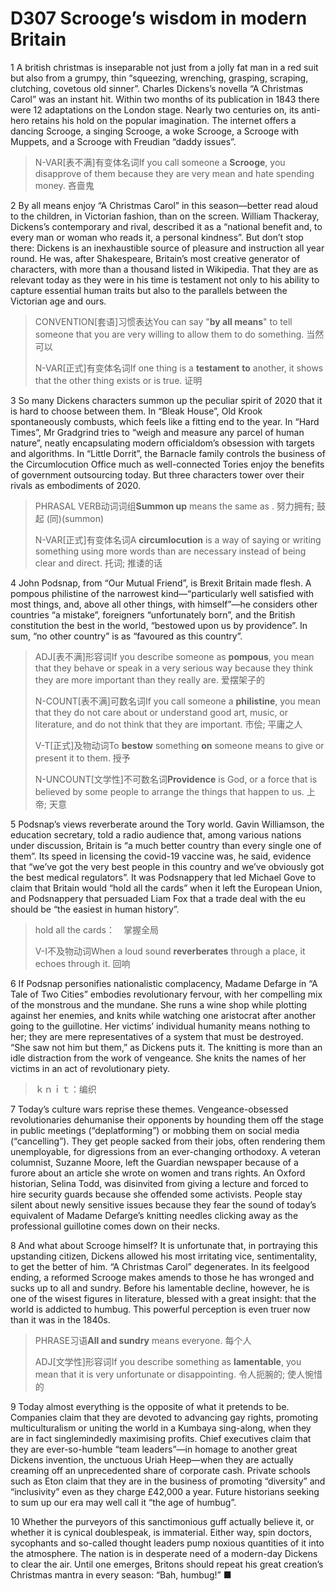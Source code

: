 # D307 Scrooge’s wisdom in modern Britain
1 A british christmas is inseparable not just from a jolly fat man in a red suit but also from a grumpy, thin “squeezing, wrenching, grasping, scraping, clutching, covetous old sinner”. Charles Dickens’s novella “A Christmas Carol” was an instant hit. Within two months of its publication in 1843 there were 12 adaptations on the London stage. Nearly two centuries on, its anti-hero retains his hold on the popular imagination. The internet offers a dancing Scrooge, a singing Scrooge, a woke Scrooge, a Scrooge with Muppets, and a Scrooge with Freudian “daddy issues”.

> N-VAR[表不满]有变体名词If you call someone a **Scrooge**, you disapprove of them because they are very mean and hate spending money. 吝啬鬼
>

2 By all means enjoy “A Christmas Carol” in this season—better read aloud to the children, in Victorian fashion, than on the screen. William Thackeray, Dickens’s contemporary and rival, described it as a “national benefit and, to every man or woman who reads it, a personal kindness”. But don’t stop there: Dickens is an inexhaustible source of pleasure and instruction all year round. He was, after Shakespeare, Britain’s most creative generator of characters, with more than a thousand listed in Wikipedia. That they are as relevant today as they were in his time is testament not only to his ability to capture essential human traits but also to the parallels between the Victorian age and ours.

> CONVENTION[套语]习惯表达You can say "**by all means**" to tell someone that you are very willing to allow them to do something. 当然可以
>
> N-VAR[正式]有变体名词If one thing is a **testament** **to** another, it shows that the other thing exists or is true. 证明
>

3 So many Dickens characters summon up the peculiar spirit of 2020 that it is hard to choose between them. In “Bleak House”, Old Krook spontaneously combusts, which feels like a fitting end to the year. In “Hard Times”, Mr Gradgrind tries to “weigh and measure any parcel of human nature”, neatly encapsulating modern officialdom’s obsession with targets and algorithms. In “Little Dorrit”, the Barnacle family controls the business of the Circumlocution Office much as well-connected Tories enjoy the benefits of government outsourcing today. But three characters tower over their rivals as embodiments of 2020.

> PHRASAL VERB动词词组**Summon up** means the same as . 努力拥有; 鼓起 (同)(summon)
>
> N-VAR[正式]有变体名词A **circumlocution** is a way of saying or writing something using more words than are necessary instead of being clear and direct. 托词; 推诿的话
>

4 John Podsnap, from “Our Mutual Friend”, is Brexit Britain made flesh. A pompous philistine of the narrowest kind—“particularly well satisfied with most things, and, above all other things, with himself”—he considers other countries “a mistake”, foreigners “unfortunately born”, and the British constitution the best in the world, “bestowed upon us by providence”. In sum, “no other country” is as “favoured as this country”.

> ADJ[表不满]形容词If you describe someone as **pompous**, you mean that they behave or speak in a very serious way because they think they are more important than they really are. 爱摆架子的
>
> N-COUNT[表不满]可数名词If you call someone a **philistine**, you mean that they do not care about or understand good art, music, or literature, and do not think that they are important. 市侩; 平庸之人
>
> V-T[正式]及物动词To **bestow** something **on** someone means to give or present it to them. 授予
>
> N-UNCOUNT[文学性]不可数名词**Providence** is God, or a force that is believed by some people to arrange the things that happen to us. 上帝; 天意
>

5 Podsnap’s views reverberate around the Tory world. Gavin Williamson, the education secretary, told a radio audience that, among various nations under discussion, Britain is “a much better country than every single one of them”. Its speed in licensing the covid-19 vaccine was, he said, evidence that “we’ve got the very best people in this country and we’ve obviously got the best medical regulators”. It was Podsnappery that led Michael Gove to claim that Britain would “hold all the cards” when it left the European Union, and Podsnappery that persuaded Liam Fox that a trade deal with the eu should be “the easiest in human history”.

> hold all the cards：　掌握全局
>
> V-I不及物动词When a loud sound **reverberates** through a place, it echoes through it. 回响
>

6 If Podsnap personifies nationalistic complacency, Madame Defarge in “A Tale of Two Cities” embodies revolutionary fervour, with her compelling mix of the monstrous and the mundane. She runs a wine shop while plotting against her enemies, and knits while watching one aristocrat after another going to the guillotine. Her victims’ individual humanity means nothing to her; they are mere representatives of a system that must be destroyed. “She saw not him but them,” as Dickens puts it. The knitting is more than an idle distraction from the work of vengeance. She knits the names of her victims in an act of revolutionary piety.

> ｋｎｉｔ：编织
>

7 Today’s culture wars reprise these themes. Vengeance-obsessed revolutionaries dehumanise their opponents by hounding them off the stage in public meetings (“deplatforming”) or mobbing them on social media (“cancelling”). They get people sacked from their jobs, often rendering them unemployable, for digressions from an ever-changing orthodoxy. A veteran columnist, Suzanne Moore, left the Guardian newspaper because of a furore about an article she wrote on women and trans rights. An Oxford historian, Selina Todd, was disinvited from giving a lecture and forced to hire security guards because she offended some activists. People stay silent about newly sensitive issues because they fear the sound of today’s equivalent of Madame Defarge’s knitting needles clicking away as the professional guillotine comes down on their necks.

8 And what about Scrooge himself? It is unfortunate that, in portraying this upstanding citizen, Dickens allowed his most irritating vice, sentimentality, to get the better of him. “A Christmas Carol” degenerates. In its feelgood ending, a reformed Scrooge makes amends to those he has wronged and sucks up to all and sundry. Before his lamentable decline, however, he is one of the wisest figures in literature, blessed with a great insight: that the world is addicted to humbug. This powerful perception is even truer now than it was in the 1840s.

> PHRASE习语**All and sundry** means everyone. 每个人
>
> ADJ[文学性]形容词If you describe something as **lamentable**, you mean that it is very unfortunate or disappointing. 令人扼腕的; 使人惋惜的
>

9 Today almost everything is the opposite of what it pretends to be. Companies claim that they are devoted to advancing gay rights, promoting multiculturalism or uniting the world in a Kumbaya sing-along, when they are in fact singlemindedly maximising profits. Chief executives claim that they are ever-so-humble “team leaders”—in homage to another great Dickens invention, the unctuous Uriah Heep—when they are actually creaming off an unprecedented share of corporate cash. Private schools such as Eton claim that they are in the business of promoting “diversity” and “inclusivity” even as they charge £42,000 a year. Future historians seeking to sum up our era may well call it “the age of humbug”.

10 Whether the purveyors of this sanctimonious guff actually believe it, or whether it is cynical doublespeak, is immaterial. Either way, spin doctors, sycophants and so-called thought leaders pump noxious quantities of it into the atmosphere. The nation is in desperate need of a modern-day Dickens to clear the air. Until one emerges, Britons should repeat his great creation’s Christmas mantra in every season: “Bah, humbug!” ■

